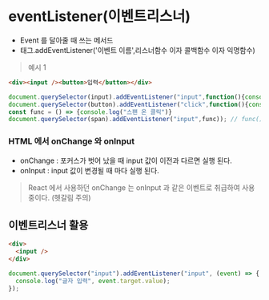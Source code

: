 # eventListener(이벤트리스너)

- Event 를 달아줄 때 쓰는 메서드
- 태그.addEventListener('이벤트 이름',리스너함수 이자 콜백함수 이자 익명함수)

> 예시 1

```html
<div><input /><button>입력</button></div>
```

```javascript
document.querySelector(input).addEventListener("input",function(){console.log("온 인풋")}); // input 태그에 글자를 한 글자씩 칠때마다 "온 인풋" 콘솔 찍힘.
document.querySelector(button).addEventListener("click",function(){console.log("온 클릭")}); // button 을 클릭 할때마다 "온 클릭" 콘솔 찍힘.
const func = () => {console.log("스팬 온 클릭")}
document.querySelector(span).addEventListener("input",func)); // func() 이렇게 넣어주지 않는다.
```

### HTML 에서 onChange 와 onInput

- onChange : 포커스가 벗어 났을 때 input 값이 이전과 다르면 실행 된다.
- onInput : input 값이 변경될 때 마다 실행 된다.

> React 에서 사용하던 onChange 는 onInput 과 같은 이벤트로 취급하여 사용중이다. (헷갈림 주의)

## 이벤트리스너 활용

```html
<div>
  <input />
</div>
```

```javascript
document.querySelector("input").addEventListener("input", (event) => {
  console.log("글자 입력", event.target.value);
});
```
